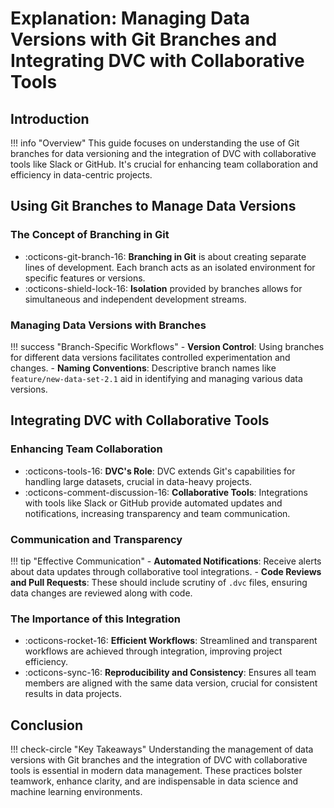 # Explanation: Managing Data Versions with Git Branches and Integrating DVC with Collaborative Tools

## Introduction

!!! info "Overview"
    This guide focuses on understanding the use of Git branches for data versioning and the integration of DVC with collaborative tools like Slack or GitHub. It's crucial for enhancing team collaboration and efficiency in data-centric projects.

## Using Git Branches to Manage Data Versions

### The Concept of Branching in Git

- :octicons-git-branch-16: **Branching in Git** is about creating separate lines of development. Each branch acts as an isolated environment for specific features or versions.
- :octicons-shield-lock-16: **Isolation** provided by branches allows for simultaneous and independent development streams.

### Managing Data Versions with Branches

!!! success "Branch-Specific Workflows"
    - **Version Control**: Using branches for different data versions facilitates controlled experimentation and changes.
    - **Naming Conventions**: Descriptive branch names like `feature/new-data-set-2.1` aid in identifying and managing various data versions.

## Integrating DVC with Collaborative Tools

### Enhancing Team Collaboration

- :octicons-tools-16: **DVC's Role**: DVC extends Git's capabilities for handling large datasets, crucial in data-heavy projects.
- :octicons-comment-discussion-16: **Collaborative Tools**: Integrations with tools like Slack or GitHub provide automated updates and notifications, increasing transparency and team communication.

### Communication and Transparency

!!! tip "Effective Communication"
    - **Automated Notifications**: Receive alerts about data updates through collaborative tool integrations.
    - **Code Reviews and Pull Requests**: These should include scrutiny of `.dvc` files, ensuring data changes are reviewed along with code.

### The Importance of this Integration

- :octicons-rocket-16: **Efficient Workflows**: Streamlined and transparent workflows are achieved through integration, improving project efficiency.
- :octicons-sync-16: **Reproducibility and Consistency**: Ensures all team members are aligned with the same data version, crucial for consistent results in data projects.

## Conclusion

!!! check-circle "Key Takeaways"
    Understanding the management of data versions with Git branches and the integration of DVC with collaborative tools is essential in modern data management. These practices bolster teamwork, enhance clarity, and are indispensable in data science and machine learning environments.